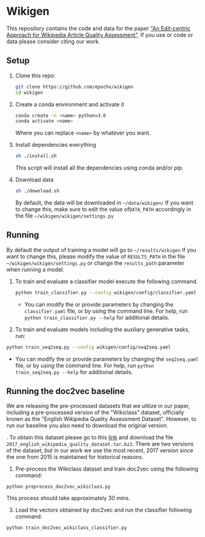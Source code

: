 # Wikigen

This repository contains the code and data for the paper ["An Edit-centric Approach for Wikipedia Article Quality Assessment"](https://arxiv.org/abs/1909.08880). If you use or code or data please consider citing our work.



## Setup

1. Clone this repo:                                                                                                           

   ```bash
   git clone https://github.com/epochx/wikigen
   cd wikigen
   ```

2. Create a conda environment and activate it

   ```bash
   conda create -n <name> python=3.6
   conda activate <name>
   ```

   Where you can replace `<name>` by whatever you want.

3. Install dependencies everything

   ```bash
   sh ./install.sh
   ```

   This script will install all the dependencies using conda and/or pip.

4. Download data

   ```	bash
   sh ./download.sh
   ```

   By default, the data will be downloaded in `~/data/wikigen/` If you want to change this, make sure to edit the value of`DATA_PATH` accordingly in  the file `~/wikigen/wikigen/settings.py`



## Running

By default the output of training a model will go to `~/results/wikigen` If you want to change this, please modify the value of `RESULTS_PATH` in the file `~/wikigen/wikigen/settings.py` or change the `results_path` parameter when running a model. 



1. To train and evaluate a classifier model execute the following command.

   ```bash
   python train_classifier.py --config wikigen/config/classifier.yaml
   ```

   - You can modify the or provide parameters by changing the `classifier.yaml` file, or by using the command line. For help, run `python train_classifier.py --help`  for additional details.

2. To train and evaluate models including the auxiliary generative tasks, run:

```bash
python train_seq2seq.py --config wikigen/config/seq2seq.yaml
```

- You can modify the or provide parameters by changing the `seq2seq.yaml` file, or by using the command line. For help, run `python train_seq2seq.py --help`  for additional details.



## Running the doc2vec baseline

We are releasing the pre-processed datasets that we utilize in our paper, including a pre-processed version of the "Wikiclass" dataset, officially known as  the "English Wikipedia Quality Assessment Dataset". However, to run our baseline you also need to download the original version.  

. To obtain this dataset please go to this [link](https://figshare.com/articles/English_Wikipedia_Quality_Assessment_Dataset/1375406) and download the file `2017_english_wikipedia_quality_dataset.tar.bz2`. There are two versions of the dataset, but in our work we use the most recent, 2017 version since the one from 2015 is maintained for historical reasons. 



1. Pre-process the Wikiclass dataset and train doc2vec using the following command:

```
python preprocess_doc2vec_wikiclass.py
```

This process should take approximately 30 mins.

3. Load the vectors obtained by doc2vec and run the classifier following command:

```bash
python train_doc2vec_wikiclass_classifier.py
```

